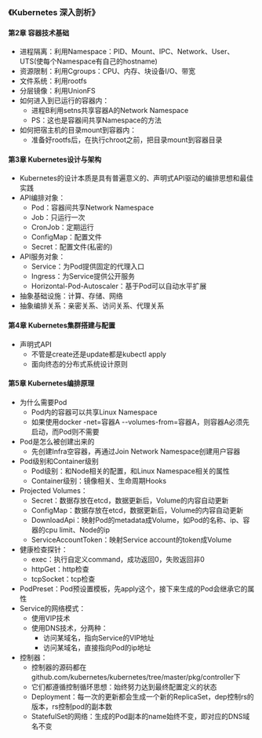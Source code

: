 ### 《Kubernetes 深入剖析》

#### 第2章 容器技术基础
* 进程隔离：利用Namespace：PID、Mount、IPC、Network、User、UTS(使每个Namespace有自己的hostname)
* 资源限制：利用Cgroups：CPU、内存、块设备I/O、带宽
* 文件系统：利用rootfs
* 分层镜像：利用UnionFS
* 如何进入到已运行的容器内：
  * 进程B利用setns共享容器A的Network Namespace
  * PS：这也是容器间共享Namespace的方法
* 如何把宿主机的目录mount到容器内：
  * 准备好rootfs后，在执行chroot之前，把目录mount到容器目录

#### 第3章 Kubernetes设计与架构
* Kubernetes的设计本质是具有普遍意义的、声明式API驱动的编排思想和最佳实践
* API编排对象：
  * Pod：容器间共享Network Namespace
  * Job：只运行一次
  * CronJob：定期运行
  * ConfigMap：配置文件
  * Secret：配置文件(私密的)
* API服务对象：
  * Service：为Pod提供固定的代理入口
  * Ingress：为Service提供公开服务
  * Horizontal-Pod-Autoscaler：基于Pod可以自动水平扩展
* 抽象基础设施：计算、存储、网络
* 抽象编排关系：亲密关系、访问关系、代理关系

#### 第4章 Kubernetes集群搭建与配置
* 声明式API
  * 不管是create还是update都是kubectl apply
  * 面向终态的分布式系统设计原则

#### 第5章 Kubernetes编排原理
* 为什么需要Pod
  * Pod内的容器可以共享Linux Namespace
  * 如果使用docker -net=容器A --volumes-from=容器A，则容器A必须先启动，而Pod则不需要
* Pod是怎么被创建出来的
  * 先创建Infra空容器，再通过Join Network Namespace创建用户容器
* Pod级别和Container级别
  * Pod级别：和Node相关的配置，和Linux Namespace相关的属性
  * Container级别：镜像相关、生命周期Hooks
* Projected Volumes：
  * Secret：数据存放在etcd，数据更新后，Volume的内容自动更新
  * ConfigMap：数据存放在etcd，数据更新后，Volume的内容自动更新
  * DownloadApi：映射Pod的metadata成Volume，如Pod的名称、ip、容器的cpu limit、Node的ip
  * ServiceAccountToken：映射Service account的token成Volume
* 健康检查探针：
  * exec：执行自定义command，成功返回0，失败返回非0
  * httpGet：http检查
  * tcpSocket：tcp检查
* PodPreset：Pod预设置模板，先apply这个，接下来生成的Pod会继承它的属性
* Service的网络模式：
  * 使用VIP技术
  * 使用DNS技术，分两种：
    * 访问某域名，指向Service的VIP地址
    * 访问某域名，直接指向Pod的ip地址
* 控制器：
  * 控制器的源码都在github.com/kubernetes/kubernetes/tree/master/pkg/controller下
  * 它们都遵循控制循环思想：始终努力达到最终配置定义的状态
  * Deployment：每一次的更新都会生成一个新的ReplicaSet，dep控制rs的版本，rs控制pod的副本数
  * StatefulSet的网络：生成的Pod副本的name始终不变，即对应的DNS域名不变